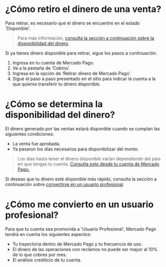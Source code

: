 # ¿Cómo retiro el dinero de una venta?

Para retirar, es necesario que el dinero se encuentre en el estado 'Disponible'.
>Para más información, <a href="#¿Cómo se determina la disponibilidad del dinero?">consulta la sección a continuación sobre la disponibilidad del dinero</a>.

Si ya tienes dinero disponible para retirar, sigue los pasos a continuación:

1. Ingresa en tu cuenta de Mercado Pago.
2. Ve a la pestaña de ‘Cobros’.
3. Ingresa en la opción de ‘Retirar dinero de Mercado Pago’. 
4. Sigue el paso a paso presentado en el sitio para indicar la cuenta a la que quieres transferir tu dinero disponible.

# ¿Cómo se determina la disponibilidad del dinero?

El dinero generado por las ventas estará disponible cuando se cumplan las siguientes condiciones:
- La venta fue aprobada.
- Ya pasaron los días necesarios para disponibilizar del monto.
>Los días hasta tener el dinero
disponible varían dependiendo del país en que tengas tu cuenta. <a href="#Sección ejemplo">Consulta esto desde tu cuenta de Mercado Pago.</a>

Si deseas que tu dinero esté disponible más rápido, consulta la sección a continuación sobre <a href="#¿Cómo me convierto en un usuario profesional?">convertirse en un usuario profesional</a>.

# ¿Cómo me convierto en un usuario profesional?

Para que tu cuenta sea promovida a 'Usuario Profesional', Mercado Pago tendrá en cuenta los siguientes aspectos:
- Tu trayectoria dentro de Mercado Pago y tu frecuencia de uso.  
- El dinero de las operaciones con reclamos no puede ser mayor al 10% de lo que cobres por mes.
- El análisis crediticio de tu cuenta.

